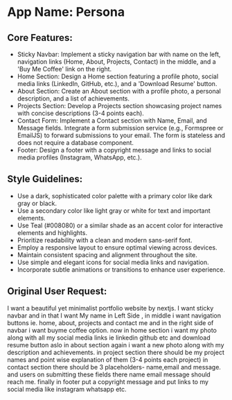 # **App Name**: Persona

## Core Features:

- Sticky Navbar: Implement a sticky navigation bar with name on the left, navigation links (Home, About, Projects, Contact) in the middle, and a 'Buy Me Coffee' link on the right.
- Home Section: Design a Home section featuring a profile photo, social media links (LinkedIn, GitHub, etc.), and a 'Download Resume' button.
- About Section: Create an About section with a profile photo, a personal description, and a list of achievements.
- Projects Section: Develop a Projects section showcasing project names with concise descriptions (3-4 points each).
- Contact Form: Implement a Contact section with Name, Email, and Message fields. Integrate a form submission service (e.g., Formspree or EmailJS) to forward submissions to your email. The form is stateless and does not require a database component.
- Footer: Design a footer with a copyright message and links to social media profiles (Instagram, WhatsApp, etc.).

## Style Guidelines:

- Use a dark, sophisticated color palette with a primary color like dark gray or black.
- Use a secondary color like light gray or white for text and important elements.
- Use Teal (#008080) or a similar shade as an accent color for interactive elements and highlights.
- Prioritize readability with a clean and modern sans-serif font.
- Employ a responsive layout to ensure optimal viewing across devices.
- Maintain consistent spacing and alignment throughout the site.
- Use simple and elegant icons for social media links and navigation.
- Incorporate subtle animations or transitions to enhance user experience.

## Original User Request:
I want a beautiful yet minimalist portfolio website by nextjs. I want sticky navbar and in that I want  My name in Left Side , in middle i want navigation buttons ie. home, about, projects and contact me and in the right side of navbar i want buyme coffee option. 
now in home section i want my photo along with all my social media links ie linkedin github etc and download resume button aslo
in about section again i want a new photo along with my description and achievements.
in project section there should be my project names and point wise explanation of them (3-4 points each project)
in contact section there should be 3 placeholders- name,email and message.
and users on submitting these fields there name email message should reach me.
finally in footer put a copyright message and put links to my social media like instagram whatsapp etc.
  